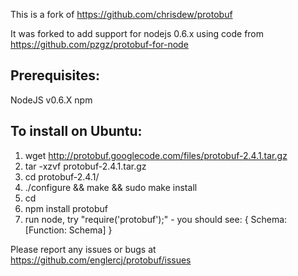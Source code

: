 This is a fork of https://github.com/chrisdew/protobuf

It was forked to add support for nodejs 0.6.x using code from https://github.com/pzgz/protobuf-for-node

Prerequisites:
--------------

NodeJS v0.6.X
npm


To install on Ubuntu:
---------------------

1. wget http://protobuf.googlecode.com/files/protobuf-2.4.1.tar.gz
2. tar -xzvf protobuf-2.4.1.tar.gz
3. cd protobuf-2.4.1/
4. ./configure && make && sudo make install
5. cd
6. npm install protobuf
7. run node, try "require('protobuf');" - you should see: { Schema: [Function: Schema] }

Please report any issues or bugs at https://github.com/englercj/protobuf/issues

